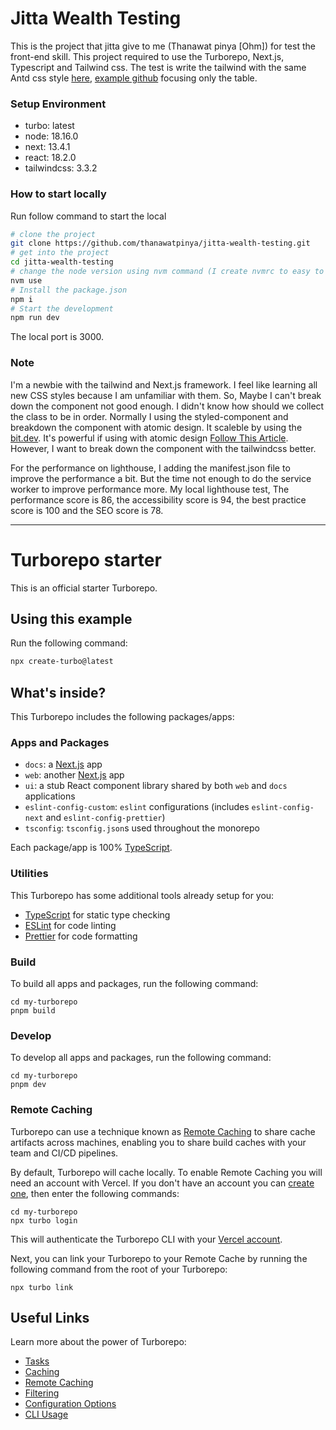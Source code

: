 # Jitta Wealth Testing

This is the project that jitta give to me (Thanawat pinya [Ohm]) for test the front-end skill. This project required to use the Turborepo, Next.js, Typescript and Tailwind css. The test is write the tailwind with the same Antd css style [here](https://demos.creative-tim.com/muse-vue-ant-design-dashboard/?_ga=2.102627458.2090326741.1635060169-991846248.1626952001#/tables), [example github](https://github.com/creativetimofficial/muse-vue-ant-design-dashboard) focusing only the table.

### Setup Environment
- turbo: latest
- node: 18.16.0
- next: 13.4.1
- react: 18.2.0
- tailwindcss: 3.3.2

### How to start locally
Run follow command to start the local
```sh
# clone the project
git clone https://github.com/thanawatpinya/jitta-wealth-testing.git
# get into the project
cd jitta-wealth-testing
# change the node version using nvm command (I create nvmrc to easy to change node version)
nvm use
# Install the package.json
npm i
# Start the development
npm run dev
```
The local port is 3000.

### Note
I'm a newbie with the tailwind and Next.js framework. I feel like learning all new CSS styles because I am unfamiliar with them. So, Maybe I can't break down the component not good enough. I didn't know how should we collect the class to be in order. Normally I using the styled-component and breakdown the component with atomic design. It scaleble by using the [bit.dev](https://bit.dev/). It's powerful if using with atomic design [Follow This Article](https://blog.bitsrc.io/implementing-atomic-design-with-react-and-bit-6eebfa325ecb). However, I want to break down the component with the tailwindcss better.

For the performance on lighthouse, I adding the manifest.json file to improve the performance a bit. But the time not enough to do the service worker to improve performance more. My local lighthouse test, The performance score is 86, the accessibility score is 94, the best practice score is 100 and the SEO score is 78.

***


# Turborepo starter

This is an official starter Turborepo.

## Using this example

Run the following command:

```sh
npx create-turbo@latest
```

## What's inside?

This Turborepo includes the following packages/apps:

### Apps and Packages

- `docs`: a [Next.js](https://nextjs.org/) app
- `web`: another [Next.js](https://nextjs.org/) app
- `ui`: a stub React component library shared by both `web` and `docs` applications
- `eslint-config-custom`: `eslint` configurations (includes `eslint-config-next` and `eslint-config-prettier`)
- `tsconfig`: `tsconfig.json`s used throughout the monorepo

Each package/app is 100% [TypeScript](https://www.typescriptlang.org/).

### Utilities

This Turborepo has some additional tools already setup for you:

- [TypeScript](https://www.typescriptlang.org/) for static type checking
- [ESLint](https://eslint.org/) for code linting
- [Prettier](https://prettier.io) for code formatting

### Build

To build all apps and packages, run the following command:

```
cd my-turborepo
pnpm build
```

### Develop

To develop all apps and packages, run the following command:

```
cd my-turborepo
pnpm dev
```

### Remote Caching

Turborepo can use a technique known as [Remote Caching](https://turbo.build/repo/docs/core-concepts/remote-caching) to share cache artifacts across machines, enabling you to share build caches with your team and CI/CD pipelines.

By default, Turborepo will cache locally. To enable Remote Caching you will need an account with Vercel. If you don't have an account you can [create one](https://vercel.com/signup), then enter the following commands:

```
cd my-turborepo
npx turbo login
```

This will authenticate the Turborepo CLI with your [Vercel account](https://vercel.com/docs/concepts/personal-accounts/overview).

Next, you can link your Turborepo to your Remote Cache by running the following command from the root of your Turborepo:

```
npx turbo link
```

## Useful Links

Learn more about the power of Turborepo:

- [Tasks](https://turbo.build/repo/docs/core-concepts/monorepos/running-tasks)
- [Caching](https://turbo.build/repo/docs/core-concepts/caching)
- [Remote Caching](https://turbo.build/repo/docs/core-concepts/remote-caching)
- [Filtering](https://turbo.build/repo/docs/core-concepts/monorepos/filtering)
- [Configuration Options](https://turbo.build/repo/docs/reference/configuration)
- [CLI Usage](https://turbo.build/repo/docs/reference/command-line-reference)
